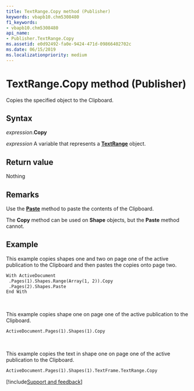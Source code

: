 ```yaml
---
title: TextRange.Copy method (Publisher)
keywords: vbapb10.chm5308480
f1_keywords:
- vbapb10.chm5308480
api_name:
- Publisher.TextRange.Copy
ms.assetid: e0d92492-fa0e-9424-471d-09866402702c
ms.date: 06/15/2019
ms.localizationpriority: medium
---
```



# TextRange.Copy method (Publisher)

Copies the specified object to the Clipboard.


## Syntax

_expression_.**Copy**

_expression_ A variable that represents a **[TextRange](Publisher.TextRange.md)** object.


## Return value

Nothing


## Remarks

Use the **[Paste](publisher.textrange.paste.md)** method to paste the contents of the Clipboard.

The **Copy** method can be used on **Shape** objects, but the **Paste** method cannot.


## Example

This example copies shapes one and two on page one of the active publication to the Clipboard and then pastes the copies onto page two.

```vb
With ActiveDocument 
 .Pages(1).Shapes.Range(Array(1, 2)).Copy 
 .Pages(2).Shapes.Paste 
End With
```

<br/>

This example copies shape one on page one of the active publication to the Clipboard.

```vb
ActiveDocument.Pages(1).Shapes(1).Copy
```

<br/>

This example copies the text in shape one on page one of the active publication to the Clipboard.

```vb
ActiveDocument.Pages(1).Shapes(1).TextFrame.TextRange.Copy
```

[!include[Support and feedback](~/includes/feedback-boilerplate.md)]